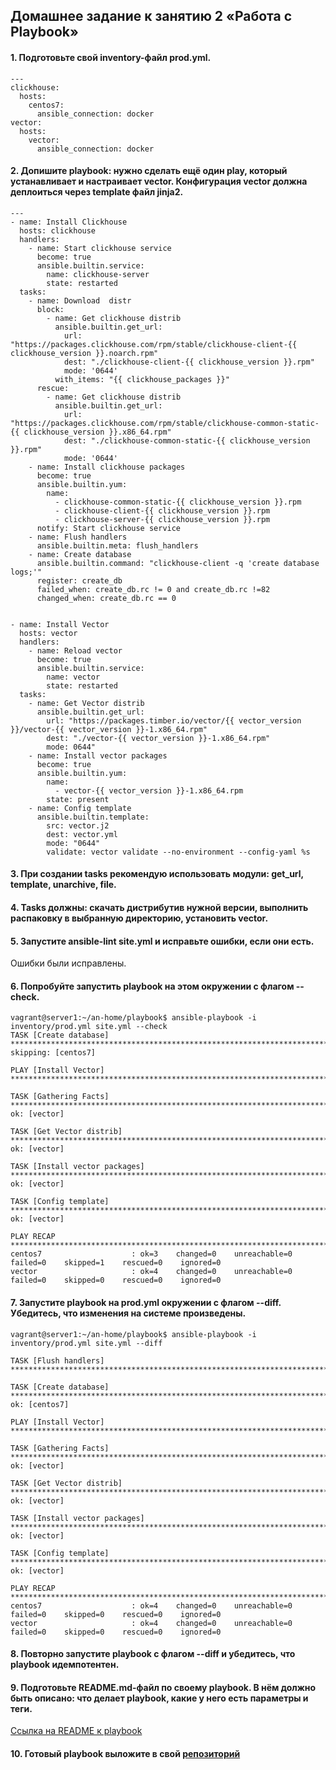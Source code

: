 ## Домашнее задание к занятию 2 «Работа с Playbook»
#### 1. Подготовьте свой inventory-файл prod.yml.
```
---
clickhouse:
  hosts:
    centos7:
      ansible_connection: docker
vector:
  hosts:
    vector:
      ansible_connection: docker
```
#### 2. Допишите playbook: нужно сделать ещё один play, который устанавливает и настраивает vector. Конфигурация vector должна деплоиться через template файл jinja2.
```
---
- name: Install Clickhouse
  hosts: clickhouse
  handlers:
    - name: Start clickhouse service
      become: true
      ansible.builtin.service:
        name: clickhouse-server
        state: restarted
  tasks:
    - name: Download  distr
      block:
        - name: Get clickhouse distrib
          ansible.builtin.get_url:
            url: "https://packages.clickhouse.com/rpm/stable/clickhouse-client-{{ clickhouse_version }}.noarch.rpm"
            dest: "./clickhouse-client-{{ clickhouse_version }}.rpm"
            mode: '0644'
          with_items: "{{ clickhouse_packages }}"
      rescue:
        - name: Get clickhouse distrib
          ansible.builtin.get_url:
            url: "https://packages.clickhouse.com/rpm/stable/clickhouse-common-static-{{ clickhouse_version }}.x86_64.rpm"
            dest: "./clickhouse-common-static-{{ clickhouse_version }}.rpm"
            mode: '0644'
    - name: Install clickhouse packages
      become: true
      ansible.builtin.yum:
        name:
          - clickhouse-common-static-{{ clickhouse_version }}.rpm
          - clickhouse-client-{{ clickhouse_version }}.rpm
          - clickhouse-server-{{ clickhouse_version }}.rpm
      notify: Start clickhouse service
    - name: Flush handlers
      ansible.builtin.meta: flush_handlers
    - name: Create database
      ansible.builtin.command: "clickhouse-client -q 'create database logs;'"
      register: create_db
      failed_when: create_db.rc != 0 and create_db.rc !=82
      changed_when: create_db.rc == 0


- name: Install Vector
  hosts: vector
  handlers:
    - name: Reload vector
      become: true
      ansible.builtin.service:
        name: vector
        state: restarted
  tasks:
    - name: Get Vector distrib
      ansible.builtin.get_url:
        url: "https://packages.timber.io/vector/{{ vector_version }}/vector-{{ vector_version }}-1.x86_64.rpm"
        dest: "./vector-{{ vector_version }}-1.x86_64.rpm"
        mode: 0644"
    - name: Install vector packages
      become: true
      ansible.builtin.yum:
        name:
          - vector-{{ vector_version }}-1.x86_64.rpm
        state: present
    - name: Config template
      ansible.builtin.template:
        src: vector.j2
        dest: vector.yml
        mode: "0644"
        validate: vector validate --no-environment --config-yaml %s
```
#### 3. При создании tasks рекомендую использовать модули: get_url, template, unarchive, file.

#### 4. Tasks должны: скачать дистрибутив нужной версии, выполнить распаковку в выбранную директорию, установить vector.

#### 5. Запустите ansible-lint site.yml и исправьте ошибки, если они есть.
Ошибки были исправлены.

#### 6. Попробуйте запустить playbook на этом окружении с флагом --check.
```
vagrant@server1:~/an-home/playbook$ ansible-playbook -i inventory/prod.yml site.yml --check
TASK [Create database] *********************************************************************************************
skipping: [centos7]

PLAY [Install Vector] **********************************************************************************************

TASK [Gathering Facts] *********************************************************************************************
ok: [vector]

TASK [Get Vector distrib] ******************************************************************************************
ok: [vector]

TASK [Install vector packages] *************************************************************************************
ok: [vector]

TASK [Config template] *********************************************************************************************
ok: [vector]

PLAY RECAP *********************************************************************************************************
centos7                    : ok=3    changed=0    unreachable=0    failed=0    skipped=1    rescued=0    ignored=0   
vector                     : ok=4    changed=0    unreachable=0    failed=0    skipped=0    rescued=0    ignored=0
```

#### 7. Запустите playbook на prod.yml окружении с флагом --diff. Убедитесь, что изменения на системе произведены.
```
vagrant@server1:~/an-home/playbook$ ansible-playbook -i inventory/prod.yml site.yml --diff

TASK [Flush handlers] **********************************************************************************************

TASK [Create database] *********************************************************************************************
ok: [centos7]

PLAY [Install Vector] **********************************************************************************************

TASK [Gathering Facts] *********************************************************************************************
ok: [vector]

TASK [Get Vector distrib] ******************************************************************************************
ok: [vector]

TASK [Install vector packages] *************************************************************************************
ok: [vector]

TASK [Config template] *********************************************************************************************
ok: [vector]

PLAY RECAP *********************************************************************************************************
centos7                    : ok=4    changed=0    unreachable=0    failed=0    skipped=0    rescued=0    ignored=0   
vector                     : ok=4    changed=0    unreachable=0    failed=0    skipped=0    rescued=0    ignored=0
```
#### 8. Повторно запустите playbook с флагом --diff и убедитесь, что playbook идемпотентен.

#### 9. Подготовьте README.md-файл по своему playbook. В нём должно быть описано: что делает playbook, какие у него есть параметры и теги.
[Ссылка на README к playbook](https://github.com/dikalov/devops-28/blob/main/08-ansible-02-playbook/playbook/README.md)

#### 10. Готовый playbook выложите в свой [репозиторий](https://github.com/dikalov/devops-28/tree/main/08-ansible-02-playbook/playbook)
